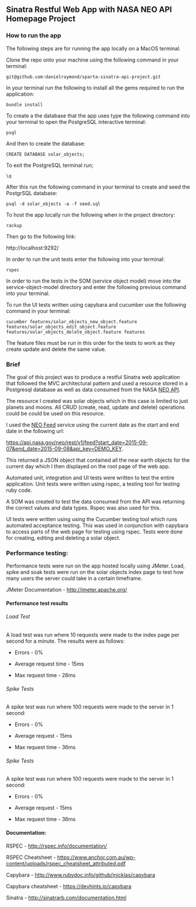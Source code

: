 ## Sinatra Restful Web App with NASA NEO API Homepage Project

### How to run the app
The following steps are for running the app locally on a MacOS terminal.

Clone the repo onto your machine using the following command in your terminal:

```
git@github.com:danielraymond/sparta-sinatra-api-project.git
```

In your terminal run the following to install all the gems required to run the application:

```  
bundle install
```

To create a the database that the app uses type the following command into your terminal to open the PostgreSQL interactive terminal:

```
psql
```

And then to create the database:

```
CREATE DATABASE solar_objects;
```

To exit the PostgreSQL terminal run;

```
\q
```

After this run the following command in your terminal to create and seed the PostgrSQL database:

```
psql -d solar_objects -a -f seed.sql
```

To host the app locally run the following when in the project directory:

```
rackup
```

Then go to the following link:

http://localhost:9292/

In order to run the unit tests enter the following into your terminal:

```
rspec
```

In order to run the tests in the SOM (service object model) move into the service-object-model directory and enter the following
previous command into your terminal.

To run the UI tests written using capybara and cucumber use the following command in your terminal:

```
cucumber features/solar_objects_new_object.feature features/solar_objects_edit_object.feature features/solar_objects_delete_object.feature features
```
The feature files must be run in this order for the tests to work as they create update and delete the same value.

### Brief

The goal of this project was to produce a restful Sinatra web application that followed the MVC architectural pattern and used a resource stored in a Postgresql database as well as data consumed from the NASA [NEO API](https://api.nasa.gov/api.html#NeoWS).

The resource I created was solar objects which in this case is limited to just planets and moons. All CRUD (create, read, update and delete) operations could be could be used on this resource.

I used the [NEO Feed](https://api.nasa.gov/api.html#neows-feed) service using the current date as the start and end date in the following url:

https://api.nasa.gov/neo/rest/v1/feed?start_date=2015-09-07&end_date=2015-09-08&api_key=DEMO_KEY.

This returned a JSON object that contained all the near earth objects for the current day which I then displayed on the root page of the web app.

Automated unit, integration and UI tests were written to test the entire application. Unit tests were written using rspec, a testing tool for testing ruby code.

A SOM was created to test the data consumed from the API was returning the correct values and data types. Rspec was also used for this.

UI tests were written using using the Cucumber testing tool which runs automated acceptance testing. This was used in conjunction with capybara to access parts of the web page for testing using rspec. Tests were done for creating, editing and deleting a solar object.

### Performance testing:

Performance tests were run on the app hosted locally using JMeter. Load, spike and soak tests were run on the solar objects index page to test how many users the server could take in a certain timeframe.

JMeter Documentation - http://jmeter.apache.org/

#### Performance test results

###### Load Test

A load test was run where 10 requests were made to the index page per second for a minute. The results were as follows:

* Errors - 0%

* Average request time - 15ms

* Max request time - 28ms

###### Spike Tests

A spike test was run where 100 requests were made to the server in 1 second:

* Errors - 0%

* Average request - 15ms

* Max request time - 36ms

###### Spike Tests

A spike test was run where 100 requests were made to the server in 1 second:

* Errors - 0%

* Average request - 15ms

* Max request time - 36ms

#### Documentation:

RSPEC - http://rspec.info/documentation/

RSPEC Cheatsheet - https://www.anchor.com.au/wp-content/uploads/rspec_cheatsheet_attributed.pdf

Capybara - http://www.rubydoc.info/github/jnicklas/capybara

Capybara cheatsheet - https://devhints.io/capybara

Sinatra - http://sinatrarb.com/documentation.html
